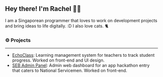 ## Hey there! I'm Rachel 🐱‍👤
I am a Singaporean programmer that loves to work on development projects and bring ideas to life digitally. :D I also love cats. 🐈

### ⚙️ Projects
---
- [EchoClass](https://github.com/michaelchen-lab/LMS_Frontend): Learning management system for teachers to track student progress. Worked on front-end and UI design.
- [SEB Admin Panel](https://github.com/codeexp22-seb/SEBadmin): Admin web dashboard for an app hackathon entry that caters to National Servicemen. Worked on front-end.

<!--
**rappleit/rappleit** is a ✨ _special_ ✨ repository because its `README.md` (this file) appears on your GitHub profile.

Here are some ideas to get you started:

- 🔭 I’m currently working on ...
- 🌱 I’m currently learning ...
- 👯 I’m looking to collaborate on ...
- 🤔 I’m looking for help with ...
- 💬 Ask me about ...
- 📫 How to reach me: ...
- 😄 Pronouns: ...
- ⚡ Fun fact: ...
-->
